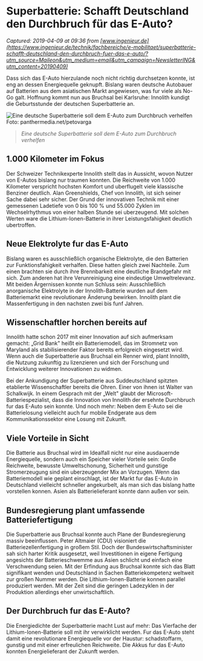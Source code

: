 # Superbatterie: Schafft Deutschland den Durchbruch für das E-Auto?

_Captured: 2019-04-09 at 09:36 from [www.ingenieur.de](https://www.ingenieur.de/technik/fachbereiche/e-mobilitaet/superbatterie-schafft-deutschland-den-durchbruch-fuer-das-e-auto/?utm_source=Maileon&utm_medium=email&utm_campaign=NewsletterING&utm_content=20190409)_

Dass sich das E-Auto hierzulande noch nicht richtig durchsetzen konnte, ist eng an dessen Energiequelle geknupft. Bislang waren deutsche Autobauer auf Batterien aus dem asiatischen Markt angewiesen, was fur viele als No-Go galt. Hoffnung kommt nun aus Bruchsal bei Karlsruhe: Innolith kundigt die Geburtsstunde der deutschen Superbatterie an.

![Eine deutsche Superbatterie soll dem E-Auto zum Durchbruch verhelfen
Foto: panthermedia.net/petovarga](https://www.ingenieur.de/wp-content/uploads/2019/04/Elektroauto_B112965014_5600x4480-1-e1554448535197.jpg)

> _Eine deutsche Superbatterie soll dem E-Auto zum Durchbruch verhelfen_

## 1.000 Kilometer im Fokus

Der Schweizer Technikexperte Innolith stellt das in Aussicht, wovon Nutzer von E-Autos bislang nur traumen konnten. Die Reichweite von 1.000 Kilometer verspricht hochsten Komfort und uberflugelt viele klassische Benziner deutlich. Alan Greenshields, Chef von Innolith, ist sich seiner Sache dabei sehr sicher. Der Grund der innovativen Technik mit einer gemessenen Ladetiefe von 0 bis 100 % und 55.000 Zyklen im Wechselrhythmus von einer halben Stunde sei uberzeugend. Mit solchen Werten ware die Lithium-Ionen-Batterie in ihrer Leistungsfahigkeit deutlich ubertroffen.

## Neue Elektrolyte fur das E-Auto

Bislang waren es ausschließlich organische Elektrolyte, die den Batterien zur Funktionsfahigkeit verhalfen. Diese hatten gleich zwei Nachteile. Zum einen brachten sie durch ihre Brennbarkeit eine deutliche Brandgefahr mit sich. Zum anderen hat ihre Verunreinigung eine eindeutige Umweltrelevanz. Mit beiden Ärgernissen konnte nun Schluss sein: Ausschließlich anorganische Elektrolyte in der Innolith-Batterie wurden auf dem Batteriemarkt eine revolutionare Änderung bewirken. Innolith plant die Massenfertigung in den nachsten zwei bis funf Jahren.

## Wissenschaftler horchen bereits auf

Innolith hatte schon 2017 mit einer Innovation auf sich aufmerksam gemacht: „Grid Bank" heißt ein Batteriemodell, das im Stromnetz von Maryland als stabilisierender Faktor bereits erfolgreich eingesetzt wird. Wenn auch die Superbatterie aus Bruchsal ein Renner wird, plant Innolith, die Nutzung zukunftig zu lizenzieren und sich der Forschung und Entwicklung weiterer Innovationen zu widmen.

Bei der Ankundigung der Superbatterie aus Suddeutschland spitzten etablierte Wissenschaftler bereits die Ohren. Einer von ihnen ist Walter van Schalkwijk. In einem Gesprach mit der „Welt" glaubt der Microsoft-Batteriespezialist, dass die Innovation von Innolith der ersehnte Durchbruch fur das E-Auto sein konnte. Und noch mehr: Neben dem E-Auto sei die Batterielosung vielleicht auch fur mobile Endgerate aus dem Kommunikationssektor eine Losung mit Zukunft.

## Viele Vorteile in Sicht

Die Batterie aus Bruchsal wird im Idealfall nicht nur eine ausdauernde Energiequelle, sondern auch ein Speicher vieler Vorteile sein: Große Reichweite, bewusste Umweltschonung, Sicherheit und gunstige Stromerzeugung sind ein uberzeugender Mix an Vorzugen. Wenn das Batteriemodell wie geplant einschlagt, ist der Markt fur das E-Auto in Deutschland vielleicht schneller angekurbelt, als man sich das bislang hatte vorstellen konnen. Asien als Batterielieferant konnte dann außen vor sein.

## Bundesregierung plant umfassende Batteriefertigung

Die Superbatterie aus Bruchsal konnte auch Plane der Bundesregierung massiv beeinflussen. Peter Altmaier (CDU) visioniert die Batteriezellenfertigung in großem Stil. Doch der Bundeswirtschaftsminister sah sich harter Kritik ausgesetzt, weil Investitionen in eigene Fertigung angesichts der Batterieschwemme aus Asien schlicht und einfach eine Verschwendung seien. Mit der Erfindung aus Bruchsal konnte sich das Blatt signifikant wenden und Deutschland in Sachen Batteriekompetenz weltweit zur großen Nummer werden. Die Lithium-Ionen-Batterie konnen parallel produziert werden. Mit der Zeit sind die geringen Ladezyklen in der Produktion allerdings eher unwirtschaftlich.

## Der Durchbruch fur das E-Auto?

Die Energiedichte der Superbatterie macht Lust auf mehr: Das Vierfache der Lithium-Ionen-Batterie soll mit ihr verwirklicht werden. Fur das E-Auto steht damit eine revolutionare Energiequelle vor der Haustur: schadstoffarm, gunstig und mit einer erfreulichen Reichweite. Die Akkus fur das E-Auto konnten Energielieferant der Zukunft werden.
